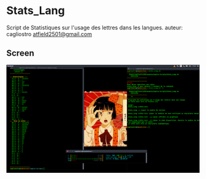 # Stats_Lang
Script de Statistiques sur l'usage des lettres dans les langues.
auteur: cagliostro <atfield2501@gmail.com>

## Screen
![stats_Lang](https://github.com/ATField2501/Stats_Lang/blob/master/Stats_Lang.png)
